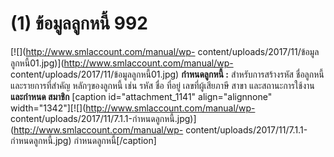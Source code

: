 # (1)	ข้อมูลลูกหนี้  992

[![](http://www.smlaccount.com/manual/wp-
content/uploads/2017/11/ข้อมูลลูกหนี้01.jpg)](http://www.smlaccount.com/manual/wp-
content/uploads/2017/11/ข้อมูลลูกหนี้01.jpg)   **กำหนดลูกหนี้ :**
สำหรับการสร้างรหัส ชื่อลูกหนี้ และรายการที่สำคัญ หลักๆของลูกหนี้ เช่น รหัส
ชื่อ ที่อยู่ เลขที่ผู้เสียภาษี สาขา และสถานะการใช้งาน**และกำหนด สมาชิก**
[caption id="attachment_1141" align="alignnone"
width="1342"][![](http://www.smlaccount.com/manual/wp-
content/uploads/2017/11/7.1.1-กำหนดลูกหนี้.jpg)](http://www.smlaccount.com/manual/wp-
content/uploads/2017/11/7.1.1-กำหนดลูกหนี้.jpg) กำหนดลูกหนี้[/caption]  

